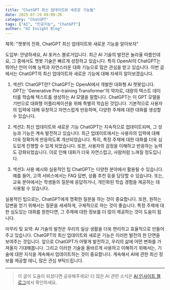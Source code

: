 ```yaml
---
title: "ChatGPT 최신 업데이트와 새로운 기능들"
date: 2025-07-19 09:09:26
category: "ChatGPT"
tags: ["AI", "인공지능", "ChatGPT"]
author: "AI Insight Blog"
---
```


제목: "챗봇의 진화, ChatGPT 최신 업데이트와 새로운 기능을 알아보자"

도입부:
안녕하세요, AI 포커스 블로거입니다. 최근 AI 기술의 발전은 놀라울 따름인데요, 그 중에서도 챗봇 기술은 빠르게 성장하고 있습니다. 특히 OpenAI의 ChatGPT는 뛰어난 언어 이해 능력과 자연스러운 대화 기능으로 많은 관심을 받고 있습니다. 이번 글에서는 ChatGPT의 최신 업데이트와 새로운 기능에 대해 자세히 알아보겠습니다.

1. 섹션1: ChatGPT란?
ChatGPT는 OpenAI에서 개발한 대화형 AI 챗봇입니다. GPT는 'Generative Pre-training Transformer'의 약자로, 대량의 텍스트 데이터를 학습해 텍스트를 생성하는 AI 모델을 말합니다. ChatGPT는 이 GPT 모델을 기반으로 대화형 어플리케이션을 위해 특별히 학습된 것입니다. 기본적으로 사용자의 입력에 대해 유창하고 자연스럽게 반응하며, 다양한 주제에 대한 대화를 생성할 수 있습니다.

2. 섹션2: 최신 업데이트와 새로운 기능
ChatGPT는 지속적으로 업데이트되며, 그 성능과 기능은 계속 발전하고 있습니다. 최근 업데이트에서는 사용자의 입력에 대해 더욱 정확하게 반응하도록 개선되었습니다. 특히, 특정 주제에 대한 대화를 더욱 심도있게 진행할 수 있게 되었습니다. 또한, 사용자의 감정을 이해하고 반응하는 능력도 강화되었습니다. 이로 인해 대화가 더욱 자연스럽고, 사람처럼 느껴질 정도입니다.

3. 섹션3: 사용 예시와 실용적인 팁
ChatGPT는 다양한 분야에서 활용될 수 있습니다. 예를 들어, 고객 서비스에서는 FAQ 답변, 상품 추천 등을 담당할 수 있습니다. 또는, 교육 분야에서는 학생들의 질문에 응답하거나, 개인화된 학습 경험을 제공하는 데 사용될 수 있습니다.

실용적인 팁으로는, ChatGPT에게 명확한 질문을 하는 것이 중요합니다. 또한, 원하는 답변을 얻기 위해서는 질문을 세세하게, 구체적으로 하는 것이 좋습니다. 특정 주제에 대한 심도있는 대화를 원한다면, 그 주제에 대한 정보를 더 많이 제공하는 것이 도움이 됩니다.

마무리 및 요약:
AI 기술의 발전은 우리의 일상 생활을 더욱 편리하고 효율적으로 만들어주고 있습니다. ChatGPT의 최신 업데이트와 새로운 기능은 이러한 발전의 한 단면을 보여주는 것입니다. 앞으로 ChatGPT가 어떻게 발전하고, 우리의 삶에 어떤 변화를 가져올지 기대해봅니다. 그리고 이러한 기술을 올바르게 사용하고 이해하기 위해서는, 기술에 대한 지식을 계속해서 업데이트하는 것이 중요합니다. 계속해서 AI에 관한 최신 정보를 제공할 테니, 많은 관심 부탁드립니다.

---

> 이 글이 도움이 되셨다면 공유해주세요! 
> 더 많은 AI 관련 소식은 [AI 인사이트 블로그](https://tonyhwang1004.github.io/ai-insight-blog)에서 확인하세요.

